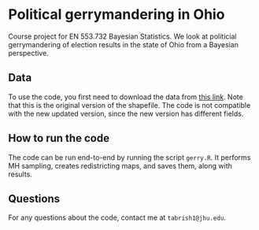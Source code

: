 # Political gerrymandering in Ohio
Course project for EN 553.732 Bayesian Statistics. We look at politicial gerrymandering of election results in the state of Ohio from a Bayesian perspective.

## Data
To use the code, you first need to download the data from [this link](https://github.com/mggg/ohio-precincts/blob/153bb5968bc4a2bd15d97daec85d748b5cbbee61/shp.zip). Note that this is the original version of the shapefile. The code is not compatible with the new updated version, since the new version has different fields.

## How to run the code
The code can be run end-to-end by running the script `gerry.R`. It performs MH sampling, creates redistricting maps, and saves them, along with results.

## Questions
For any questions about the code, contact me at `tabrish1@jhu.edu`.
